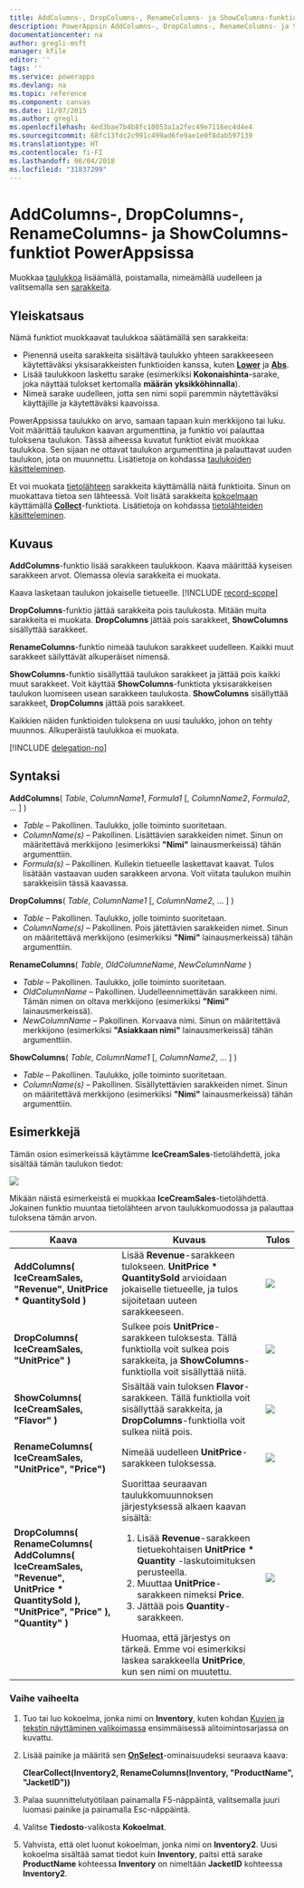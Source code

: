 ```yaml
---
title: AddColumns-, DropColumns-, RenameColumns- ja ShowColumns-funktiot | Microsoft Docs
description: PowerAppsin AddColumns-, DropColumns-, RenameColumns- ja ShowColumns-funktioiden viitetietoja, kuten syntaksi ja esimerkkejä
documentationcenter: na
author: gregli-msft
manager: kfile
editor: ''
tags: ''
ms.service: powerapps
ms.devlang: na
ms.topic: reference
ms.component: canvas
ms.date: 11/07/2015
ms.author: gregli
ms.openlocfilehash: 4ed3bae7b4b8fc10053a1a2fec49e7116ec4d4e4
ms.sourcegitcommit: 68fc13fdc2c991c499ad6fe9ae1e0f8dab597139
ms.translationtype: HT
ms.contentlocale: fi-FI
ms.lasthandoff: 06/04/2018
ms.locfileid: "31837299"
---
```

# <a name="addcolumns-dropcolumns-renamecolumns-and-showcolumns-functions-in-powerapps"></a>AddColumns-, DropColumns-, RenameColumns- ja ShowColumns-funktiot PowerAppsissa
Muokkaa [taulukkoa](../working-with-tables.md) lisäämällä, poistamalla, nimeämällä uudelleen ja valitsemalla sen [sarakkeita](../working-with-tables.md#columns).

## <a name="overview"></a>Yleiskatsaus
Nämä funktiot muokkaavat taulukkoa säätämällä sen sarakkeita:

* Pienennä useita sarakkeita sisältävä taulukko yhteen sarakkeeseen käytettäväksi yksisarakkeisten funktioiden kanssa, kuten **[Lower](function-lower-upper-proper.md)** ja **[Abs](function-numericals.md)**.  
* Lisää taulukkoon laskettu sarake (esimerkiksi **Kokonaishinta**-sarake, joka näyttää tulokset kertomalla **määrän** **yksikköhinnalla**).
* Nimeä sarake uudelleen, jotta sen nimi sopii paremmin näytettäväksi käyttäjille ja käytettäväksi kaavoissa.

PowerAppsissa taulukko on arvo, samaan tapaan kuin merkkijono tai luku.  Voit määrittää taulukon kaavan argumenttina, ja funktio voi palauttaa tuloksena taulukon. Tässä aiheessa kuvatut funktiot eivät muokkaa taulukkoa. Sen sijaan ne ottavat taulukon argumenttina ja palauttavat uuden taulukon, jota on muunnettu.  Lisätietoja on kohdassa [taulukoiden käsitteleminen](../working-with-tables.md).  

Et voi muokata [tietolähteen](../working-with-data-sources.md) sarakkeita käyttämällä näitä funktioita. Sinun on muokattava tietoa sen lähteessä. Voit lisätä sarakkeita [kokoelmaan](../working-with-data-sources.md#collections) käyttämällä **[Collect](function-clear-collect-clearcollect.md)**-funktiota.  Lisätietoja on kohdassa [tietolähteiden käsitteleminen](../working-with-data-sources.md).  

## <a name="description"></a>Kuvaus
**AddColumns**-funktio lisää sarakkeen taulukkoon. Kaava määrittää kyseisen sarakkeen arvot. Olemassa olevia sarakkeita ei muokata.

Kaava lasketaan taulukon jokaiselle tietueelle.
[!INCLUDE [record-scope](../../../includes/record-scope.md)]

**DropColumns**-funktio jättää sarakkeita pois taulukosta.  Mitään muita sarakkeita ei muokata. **DropColumns** jättää pois sarakkeet, **ShowColumns** sisällyttää sarakkeet.

**RenameColumns**-funktio nimeää taulukon sarakkeet uudelleen. Kaikki muut sarakkeet säilyttävät alkuperäiset nimensä.

**ShowColumns**-funktio sisällyttää taulukon sarakkeet ja jättää pois kaikki muut sarakkeet. Voit käyttää **ShowColumns**-funktiota yksisarakkeisen taulukon luomiseen usean sarakkeen taulukosta.  **ShowColumns** sisällyttää sarakkeet, **DropColumns** jättää pois sarakkeet.  

Kaikkien näiden funktioiden tuloksena on uusi taulukko, johon on tehty muunnos.  Alkuperäistä taulukkoa ei muokata.

[!INCLUDE [delegation-no](../../../includes/delegation-no.md)]

## <a name="syntax"></a>Syntaksi
**AddColumns**( *Table*, *ColumnName1*, *Formula1* [, *ColumnName2*, *Formula2*, ... ] )

* *Table* – Pakollinen.  Taulukko, jolle toiminto suoritetaan.
* *ColumnName(s)* – Pakollinen. Lisättävien sarakkeiden nimet.  Sinun on määritettävä merkkijono (esimerkiksi **"Nimi"** lainausmerkeissä) tähän argumenttiin.
* *Formula(s)* – Pakollinen.  Kullekin tietueelle laskettavat kaavat. Tulos lisätään vastaavan uuden sarakkeen arvona. Voit viitata taulukon muihin sarakkeisiin tässä kaavassa.

**DropColumns**( *Table*, *ColumnName1* [, *ColumnName2*, ... ] )

* *Table* – Pakollinen.  Taulukko, jolle toiminto suoritetaan.
* *ColumnName(s)* – Pakollinen. Pois jätettävien sarakkeiden nimet. Sinun on määritettävä merkkijono (esimerkiksi **"Nimi"** lainausmerkeissä) tähän argumenttiin.

**RenameColumns**( *Table*, *OldColumneName*, *NewColumnName* )

* *Table* – Pakollinen.  Taulukko, jolle toiminto suoritetaan.
* *OldColumnName* – Pakollinen. Uudelleennimettävän sarakkeen nimi. Tämän nimen on oltava merkkijono (esimerkiksi **"Nimi"** lainausmerkeissä).
* *NewColumnName* – Pakollinen. Korvaava nimi. Sinun on määritettävä merkkijono (esimerkiksi **"Asiakkaan nimi"** lainausmerkeissä) tähän argumenttiin.

**ShowColumns**( *Table*, *ColumnName1* [, *ColumnName2*, ... ] )

* *Table* – Pakollinen.  Taulukko, jolle toiminto suoritetaan.
* *ColumnName(s)* – Pakollinen. Sisällytettävien sarakkeiden nimet. Sinun on määritettävä merkkijono (esimerkiksi **"Nimi"** lainausmerkeissä) tähän argumenttiin.

## <a name="examples"></a>Esimerkkejä
Tämän osion esimerkeissä käytämme **IceCreamSales**-tietolähdettä, joka sisältää tämän taulukon tiedot:

![](media/function-table-shaping/icecream.png)

Mikään näistä esimerkeistä ei muokkaa **IceCreamSales**-tietolähdettä. Jokainen funktio muuntaa tietolähteen arvon taulukkomuodossa ja palauttaa tuloksena tämän arvon.

| Kaava | Kuvaus | Tulos |
| --- | --- | --- |
| **AddColumns( IceCreamSales, "Revenue", UnitPrice * QuantitySold )** |Lisää **Revenue**-sarakkeen tulokseen.  **UnitPrice * QuantitySold** arvioidaan jokaiselle tietueelle, ja tulos sijoitetaan uuteen sarakkeeseen. |<style> img { max-width: none; } </style> ![](media/function-table-shaping/icecream-add-revenue.png) |
| **DropColumns( IceCreamSales, "UnitPrice" )** |Sulkee pois **UnitPrice**-sarakkeen tuloksesta. Tällä funktiolla voit sulkea pois sarakkeita, ja **ShowColumns**-funktiolla voit sisällyttää niitä. |![](media/function-table-shaping/icecream-drop-price.png) |
| **ShowColumns( IceCreamSales, "Flavor" )** |Sisältää vain tuloksen **Flavor**-sarakkeen. Tällä funktiolla voit sisällyttää sarakkeita, ja **DropColumns**-funktiolla voit sulkea niitä pois. |![](media/function-table-shaping/icecream-select-flavor.png) |
| **RenameColumns( IceCreamSales, "UnitPrice", "Price")** |Nimeää uudelleen **UnitPrice**-sarakkeen tuloksessa. |![](media/function-table-shaping/icecream-rename-price.png) |
| **DropColumns(<br>RenameColumns(<br>AddColumns( IceCreamSales, "Revenue",<br>UnitPrice * QuantitySold ),<br>"UnitPrice", "Price" ),<br>"Quantity" )** |Suorittaa seuraavan taulukkomuunnoksen järjestyksessä alkaen kaavan sisältä: <ol><li>Lisää **Revenue**-sarakkeen tietuekohtaisen **UnitPrice * Quantity** -laskutoimituksen perusteella.<li>Muuttaa **UnitPrice**-sarakkeen nimeksi **Price**.<li>Jättää pois **Quantity**-sarakkeen.</ol>  Huomaa, että järjestys on tärkeä. Emme voi esimerkiksi laskea sarakkeella **UnitPrice**, kun sen nimi on muutettu. |![](media/function-table-shaping/icecream-all-transforms.png) |

### <a name="step-by-step"></a>Vaihe vaiheelta
1. Tuo tai luo kokoelma, jonka nimi on **Inventory**, kuten kohdan [Kuvien ja tekstin näyttäminen valikoimassa](../show-images-text-gallery-sort-filter.md) ensimmäisessä alitoimintosarjassa on kuvattu.
2. Lisää painike ja määritä sen **[OnSelect](../controls/properties-core.md)**-ominaisuudeksi seuraava kaava:
   
    **ClearCollect(Inventory2, RenameColumns(Inventory, "ProductName", "JacketID"))**
3. Palaa suunnittelutyötilaan painamalla F5-näppäintä, valitsemalla juuri luomasi painike ja painamalla Esc-näppäintä.
4. Valitse **Tiedosto**-valikosta **Kokoelmat**.
5. Vahvista, että olet luonut kokoelman, jonka nimi on **Inventory2**. Uusi kokoelma sisältää samat tiedot kuin **Inventory**, paitsi että sarake **ProductName** kohteessa **Inventory** on nimeltään **JacketID** kohteessa **Inventory2**.

